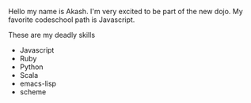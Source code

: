 Hello my name is Akash. I'm very excited to be part of the new dojo.
My favorite codeschool path is Javascript.

These are my deadly skills
* Javascript
* Ruby
* Python
* Scala
* emacs-lisp
* scheme